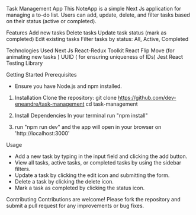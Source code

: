 
Task Management App
This NoteApp is a simple Next Js application for managing a to-do list. Users can add, update, delete, and filter tasks based on their status (active or completed).

Features
Add new tasks
Delete tasks
Update task status (mark as completed)
Edit existing tasks
Filter tasks by status: All, Active, Completed

Technologies Used
Next Js
React-Redux Toolkit
React Flip Move (for animating new tasks )
UUID ( for ensuring uniqueness of IDs)
Jest
React Testing Library

Getting Started
Prerequisites
- Ensure you have Node.js and npm installed.

1. Installation
Clone the repository: git clone https://github.com/dev-eneandre/task-management
cd task-management

2. Install Dependencies
   In your terminal run "npm install"
   
3. run "npm run dev" and the app will open in your browser on  'http://localhost:3000'

Usage
- Add a new task by typing in the input field and clicking the add button.
- View all tasks, active tasks, or completed tasks by using the sidebar filters.
- Update a task by clicking the edit icon and submitting the form.
- Delete a task by clicking the delete icon.
- Mark a task as completed by clicking the status icon.

Contributing
Contributions are welcome! Please fork the repository and submit a pull request for any improvements or bug fixes.
